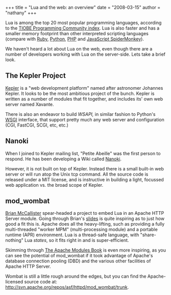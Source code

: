 +++
title = "Lua and the web: an overview"
date = "2008-03-15"
author = "nathany"
+++

Lua is among the top 20 most popular programming languages, according to the <a href="http://www.tiobe.com/index.php/content/paperinfo/tpci/index.html">TIOBE Programming Community index</a>. Lua is also faster and has a smaller memory footprint than other interpreted scripting languages (compare with <a href="http://shootout.alioth.debian.org/gp4/benchmark.php?test=all&amp;lang=lua&amp;lang2=ruby">Ruby</a>, <a href="http://shootout.alioth.debian.org/gp4/benchmark.php?test=all&amp;lang=lua&amp;lang2=python">Python</a>, <a href="http://shootout.alioth.debian.org/gp4/benchmark.php?test=all&amp;lang=lua&amp;lang2=php">PHP</a> and <a href="http://shootout.alioth.debian.org/gp4/benchmark.php?test=all&amp;lang=lua&amp;lang2=javascript">JavaScript SpiderMonkey</a>).

We haven't heard a lot about Lua on the web, even though
there are a number of developers working with Lua on the server-side. Lets take a brief look.

<h2>The Kepler Project</h2>

<a href="http://www.keplerproject.org/">Kepler</a> is a "web development platform" named after astronomer Johannes Kepler. It looks to be the most ambitious project of the bunch. Kepler is written as a number of modules that fit together, and includes its' own web server named Xavante.

There is also an endeavor to build <em>WSAPI,</em> in similar fashion to
Python's <a href="http://www.python.org/dev/peps/pep-0333/">WSGI</a> interface, that support pretty much any web server and configuration (CGI, FastCGI, SCGI, etc, etc.)


<h2>Nanoki</h2>

When I joined to Kepler mailing list, "Petite Abeille" was the first person to respond. He has been developing a Wiki called <a href="http://alt.textdrive.com/nanoki/">Nanoki</a>.

However, it is not built on top of Kepler. Instead there is a small built-in web server or will run atop the Unix tcp command. All the source code is released under a MIT license, and is instructive in building a light, focussed web application vs. the broad scope of Kepler.

<h2>mod_wombat</h2>

<a href="http://kasparov.skife.org/blog/">Brian McCallister</a> spear-headed a project to embed Lua in an Apache HTTP Server module. Going through Brian's <a href="http://kasparov.skife.org/wombat_ac_us_07.pdf">slides</a> is quite inspiring as to just how good a fit this is. Apache does all the heavy-lifting, such as providing a fully multi-threaded "worker MPM" (multi-processing module) and a portable runtime (APR) environment. Lua is a thread-safe language, with "share-nothing" Lua <em>states</em>, so it fits right in and is super-efficient.

Skimming through <a href="http://www.informit.com/store/product.aspx?isbn=0132409674">The Apache Modules Book</a> is even more inspiring, as you can see the potential of mod_wombat if it took advantage of Apache's database connection pooling (DBD) and the various other facilities of Apache HTTP Server.

Wombat is still a little rough around the edges, but you can find the Apache-licensed source code at:
<a href="http://svn.apache.org/repos/asf/httpd/mod_wombat/trunk">http://svn.apache.org/repos/asf/httpd/mod_wombat/trunk</a>.
